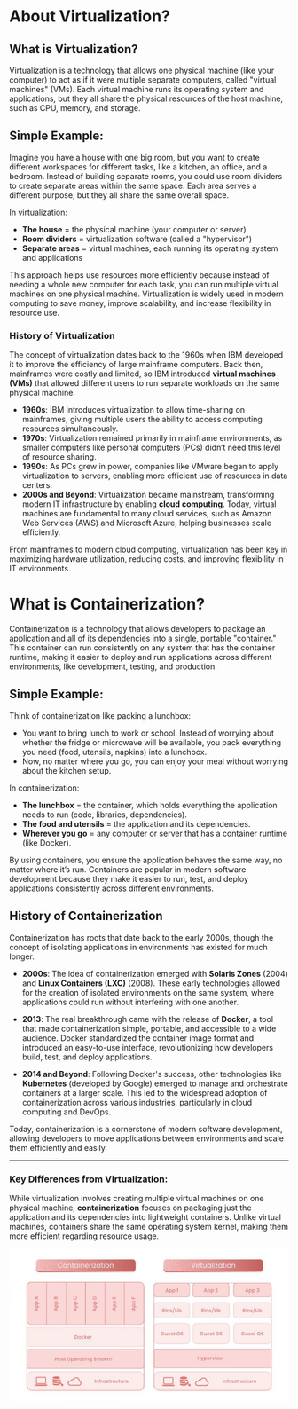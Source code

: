 # About Virtualization?
## What is Virtualization?
Virtualization is a technology that allows one physical machine (like your computer) to act as if it were multiple separate computers, called "virtual machines" (VMs). Each virtual machine runs its operating system and applications, but they all share the physical resources of the host machine, such as CPU, memory, and storage.

## Simple Example:

Imagine you have a house with one big room, but you want to create different workspaces for different tasks, like a kitchen, an office, and a bedroom. Instead of building separate rooms, you could use room dividers to create separate areas within the same space. Each area serves a different purpose, but they all share the same overall space.

In virtualization:

- **The house** = the physical machine (your computer or server)
- **Room dividers** = virtualization software (called a "hypervisor")
- **Separate areas** = virtual machines, each running its operating system and applications

This approach helps use resources more efficiently because instead of needing a whole new computer for each task, you can run multiple virtual machines on one physical machine. Virtualization is widely used in modern computing to save money, improve scalability, and increase flexibility in resource use.

### History of Virtualization

The concept of virtualization dates back to the 1960s when IBM developed it to improve the efficiency of large mainframe computers. Back then, mainframes were costly and limited, so IBM introduced **virtual machines (VMs)** that allowed different users to run separate workloads on the same physical machine.

- **1960s**: IBM introduces virtualization to allow time-sharing on mainframes, giving multiple users the ability to access computing resources simultaneously.
- **1970s**: Virtualization remained primarily in mainframe environments, as smaller computers like personal computers (PCs) didn’t need this level of resource sharing.
- **1990s**: As PCs grew in power, companies like VMware began to apply virtualization to servers, enabling more efficient use of resources in data centers.
- **2000s and Beyond**: Virtualization became mainstream, transforming modern IT infrastructure by enabling **cloud computing**. Today, virtual machines are fundamental to many cloud services, such as Amazon Web Services (AWS) and Microsoft Azure, helping businesses scale efficiently.

From mainframes to modern cloud computing, virtualization has been key in maximizing hardware utilization, reducing costs, and improving flexibility in IT environments.


# What is Containerization?

Containerization is a technology that allows developers to package an application and all of its dependencies into a single, portable "container." This container can run consistently on any system that has the container runtime, making it easier to deploy and run applications across different environments, like development, testing, and production.

## Simple Example:

Think of containerization like packing a lunchbox:

- You want to bring lunch to work or school. Instead of worrying about whether the fridge or microwave will be available, you pack everything you need (food, utensils, napkins) into a lunchbox.
- Now, no matter where you go, you can enjoy your meal without worrying about the kitchen setup.

In containerization:

- **The lunchbox** = the container, which holds everything the application needs to run (code, libraries, dependencies).
- **The food and utensils** = the application and its dependencies.
- **Wherever you go** = any computer or server that has a container runtime (like Docker).

By using containers, you ensure the application behaves the same way, no matter where it’s run. Containers are popular in modern software development because they make it easier to run, test, and deploy applications consistently across different environments.

## History of Containerization

Containerization has roots that date back to the early 2000s, though the concept of isolating applications in environments has existed for much longer.

- **2000s**: The idea of containerization emerged with **Solaris Zones** (2004) and **Linux Containers (LXC)** (2008). These early technologies allowed for the creation of isolated environments on the same system, where applications could run without interfering with one another.
  
- **2013**: The real breakthrough came with the release of **Docker**, a tool that made containerization simple, portable, and accessible to a wide audience. Docker standardized the container image format and introduced an easy-to-use interface, revolutionizing how developers build, test, and deploy applications.

- **2014 and Beyond**: Following Docker's success, other technologies like **Kubernetes** (developed by Google) emerged to manage and orchestrate containers at a larger scale. This led to the widespread adoption of containerization across various industries, particularly in cloud computing and DevOps.

Today, containerization is a cornerstone of modern software development, allowing developers to move applications between environments and scale them efficiently and easily.

---

### Key Differences from Virtualization:

While virtualization involves creating multiple virtual machines on one physical machine, **containerization** focuses on packaging just the application and its dependencies into lightweight containers. Unlike virtual machines, containers share the same operating system kernel, making them more efficient regarding resource usage.

<img src="images/containerization-vs.-virtualization-768x420.png" width="600" />
